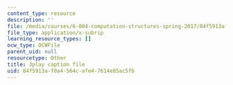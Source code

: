 ```yaml
---
content_type: resource
description: ''
file: /media/courses/6-004-computation-structures-spring-2017/84f5913af0a4564cafe47614e85ac5fb_r3c31nh_iOc.vtt
file_type: application/x-subrip
learning_resource_types: []
ocw_type: OCWFile
parent_uid: null
resourcetype: Other
title: 3play caption file
uid: 84f5913a-f0a4-564c-afe4-7614e85ac5fb
---
```

